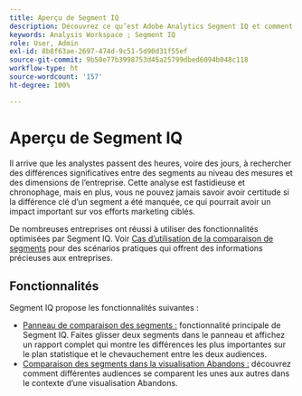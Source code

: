 ```yaml
---
title: Aperçu de Segment IQ
description: Découvrez ce qu’est Adobe Analytics Segment IQ et comment il peut aider votre entreprise.
keywords: Analysis Workspace ; Segment IQ
role: User, Admin
exl-id: 8b8f63ae-2697-474d-9c51-5d90d31f55ef
source-git-commit: 9b50e77b3998753d45a25799dbed6094b048c118
workflow-type: ht
source-wordcount: '157'
ht-degree: 100%

---
```


# Aperçu de Segment IQ

Il arrive que les analystes passent des heures, voire des jours, à rechercher des différences significatives entre des segments au niveau des mesures et des dimensions de l’entreprise. Cette analyse est fastidieuse et chronophage, mais en plus, vous ne pouvez jamais savoir avoir certitude si la différence clé d’un segment a été manquée, ce qui pourrait avoir un impact important sur vos efforts marketing ciblés.

De nombreuses entreprises ont réussi à utiliser des fonctionnalités optimisées par Segment IQ. Voir [Cas d’utilisation de la comparaison de segments](c-panels/c-segment-comparison/segment-compare-use-cases.md) pour des scénarios pratiques qui offrent des informations précieuses aux entreprises.

## Fonctionnalités

Segment IQ propose les fonctionnalités suivantes :

* [Panneau de comparaison des segments :](c-panels/c-segment-comparison/segment-comparison.md) fonctionnalité principale de Segment IQ. Faites glisser deux segments dans le panneau et affichez un rapport complet qui montre les différences les plus importantes sur le plan statistique et le chevauchement entre les deux audiences.
* [Comparaison des segments dans la visualisation Abandons :](visualizations/fallout/compare-segments-fallout.md) découvrez comment différentes audiences se comparent les unes aux autres dans le contexte d’une visualisation Abandons.
